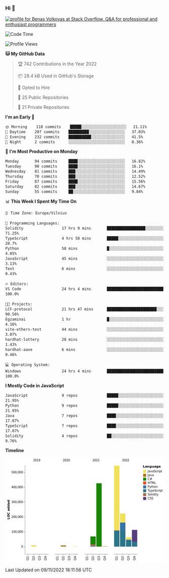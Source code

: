### Hi 👋
<a href="https://stackoverflow.com/users/14954249/benas-volkovas"><img src="https://stackoverflow.com/users/flair/14954249.png?theme=dark" width="208" height="58" alt="profile for Benas Volkovas at Stack Overflow, Q&amp;A for professional and enthusiast programmers" title="profile for Benas Volkovas at Stack Overflow, Q&amp;A for professional and enthusiast programmers"></a>

<!--START_SECTION:waka-->
![Code Time](http://img.shields.io/badge/Code%20Time-1%2C054%20hrs%2046%20mins-blue)

![Profile Views](http://img.shields.io/badge/Profile%20Views-0-blue)

**🐱 My GitHub Data** 

> 🏆 742 Contributions in the Year 2022
 > 
> 📦 28.4 kB Used in GitHub's Storage 
 > 
> 💼 Opted to Hire
 > 
> 📜 25 Public Repositories 
 > 
> 🔑 21 Private Repositories  
 > 
**I'm an Early 🐤** 

```text
🌞 Morning    118 commits    █████░░░░░░░░░░░░░░░░░░░░   21.11% 
🌆 Daytime    207 commits    █████████░░░░░░░░░░░░░░░░   37.03% 
🌃 Evening    232 commits    ██████████░░░░░░░░░░░░░░░   41.5% 
🌙 Night      2 commits      ░░░░░░░░░░░░░░░░░░░░░░░░░   0.36%

```
📅 **I'm Most Productive on Monday** 

```text
Monday       94 commits     ████░░░░░░░░░░░░░░░░░░░░░   16.82% 
Tuesday      90 commits     ████░░░░░░░░░░░░░░░░░░░░░   16.1% 
Wednesday    81 commits     ███░░░░░░░░░░░░░░░░░░░░░░   14.49% 
Thursday     70 commits     ███░░░░░░░░░░░░░░░░░░░░░░   12.52% 
Friday       87 commits     ████░░░░░░░░░░░░░░░░░░░░░   15.56% 
Saturday     82 commits     ███░░░░░░░░░░░░░░░░░░░░░░   14.67% 
Sunday       55 commits     ██░░░░░░░░░░░░░░░░░░░░░░░   9.84%

```


📊 **This Week I Spent My Time On** 

```text
⌚︎ Time Zone: Europe/Vilnius

💬 Programming Languages: 
Solidity                 17 hrs 9 mins       █████████████████░░░░░░░░   71.25% 
TypeScript               4 hrs 58 mins       █████░░░░░░░░░░░░░░░░░░░░   20.7% 
Python                   58 mins             █░░░░░░░░░░░░░░░░░░░░░░░░   4.05% 
JavaScript               45 mins             ░░░░░░░░░░░░░░░░░░░░░░░░░   3.13% 
Text                     6 mins              ░░░░░░░░░░░░░░░░░░░░░░░░░   0.43%

🔥 Editors: 
VS Code                  24 hrs 4 mins       █████████████████████████   100.0%

🐱‍💻 Projects: 
LCF-protocol             21 hrs 47 mins      ██████████████████████░░░   90.56% 
Egzaminai                1 hr                █░░░░░░░░░░░░░░░░░░░░░░░░   4.16% 
vite-ethers-test         44 mins             ░░░░░░░░░░░░░░░░░░░░░░░░░   3.07% 
hardhat-lottery          20 mins             ░░░░░░░░░░░░░░░░░░░░░░░░░   1.43% 
hardhat-aave             6 mins              ░░░░░░░░░░░░░░░░░░░░░░░░░   0.46%

💻 Operating System: 
Windows                  24 hrs 4 mins       █████████████████████████   100.0%

```

**I Mostly Code in JavaScript** 

```text
JavaScript               9 repos             █████░░░░░░░░░░░░░░░░░░░░   21.95% 
Python                   9 repos             █████░░░░░░░░░░░░░░░░░░░░   21.95% 
Java                     7 repos             ████░░░░░░░░░░░░░░░░░░░░░   17.07% 
TypeScript               7 repos             ████░░░░░░░░░░░░░░░░░░░░░   17.07% 
Solidity                 4 repos             ██░░░░░░░░░░░░░░░░░░░░░░░   9.76%

```


**Timeline**

![Chart not found](https://raw.githubusercontent.com/BenasVolkovas/BenasVolkovas/main/charts/bar_graph.png) 


 Last Updated on 09/11/2022 18:11:56 UTC
<!--END_SECTION:waka-->
